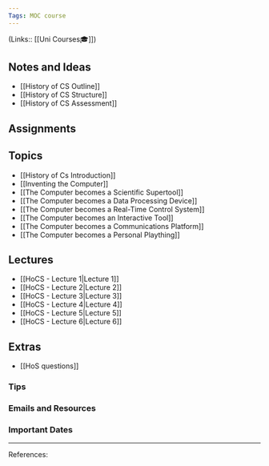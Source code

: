 ```yaml
---
Tags: MOC course
---
```

(Links:: [[Uni Courses🎓]])
## Notes and Ideas
- [[History of CS Outline]]
- [[History of CS Structure]]
- [[History of CS Assessment]]
## Assignments
## Topics
- [[History of Cs Introduction]]
- [[Inventing the Computer]]
- [[The Computer becomes a Scientific Supertool]]
- [[The Computer becomes a Data Processing Device]]
- [[The Computer becomes a Real-Time Control System]]
- [[The Computer becomes an Interactive Tool]]
- [[The Computer becomes a Communications Platform]]
- [[The Computer becomes a Personal Plaything]]
## Lectures
- [[HoCS - Lecture 1|Lecture 1]]
- [[HoCS - Lecture 2|Lecture 2]]
- [[HoCS - Lecture 3|Lecture 3]]
- [[HoCS - Lecture 4|Lecture 4]]
- [[HoCS - Lecture 5|Lecture 5]]
- [[HoCS - Lecture 6|Lecture 6]]
## Extras
- [[HoS questions]]
### Tips
### Emails and Resources
### Important Dates
___
References:
